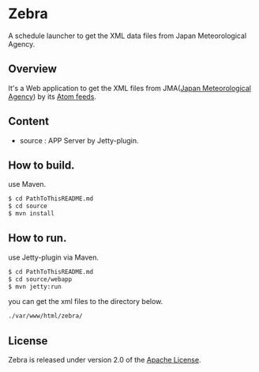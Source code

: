# Zebra
A schedule launcher to get the XML data files from Japan Meteorological Agency.

## Overview
It's a Web application to get the XML files from JMA([Japan Meteorological Agency](https://www.jma.go.jp/jma/indexe.html)) by its [Atom feeds](http://xml.kishou.go.jp/xmlpull.html).

## Content
- source : APP Server by Jetty-plugin.

## How to build.
use Maven.
```sh
$ cd PathToThisREADME.md
$ cd source
$ mvn install
```

## How to run.
use Jetty-plugin via Maven.
```sh
$ cd PathToThisREADME.md
$ cd source/webapp
$ mvn jetty:run
```
you can get the xml files to the directory below.
```sh
./var/www/html/zebra/
```

## License
Zebra is released under version 2.0 of the [Apache License](https://www.apache.org/licenses/LICENSE-2.0).